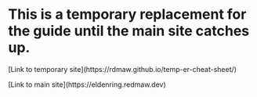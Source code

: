 # This is a temporary replacement for the guide until the main site catches up.

<p>[Link to temporary site](https://rdmaw.github.io/temp-er-cheat-sheet/)</p>
<p></p>[Link to main site](https://eldenring.redmaw.dev)</p>
